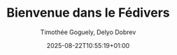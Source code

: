 ---
layout: post
title: "Bienvenue dans le Fédivers"
link: https://timothee.goguely.com/bienvenue-dans-le-fedivers
author: "Timothée Goguely, Delyo Dobrev"
published_date: "20/08/2025"
description: "Alternatives libres, fédérées et indépendantes aux réseaux sociaux des Big Tech."
language: "fr"
categories: "articles"
tags: "fediverse réseau-social"
og-tags: "fediverse réseau-social"
date: "2025-08-22T10:55:19+01:00"
permalink: /:categories/:year/:month/:day/:title/
---